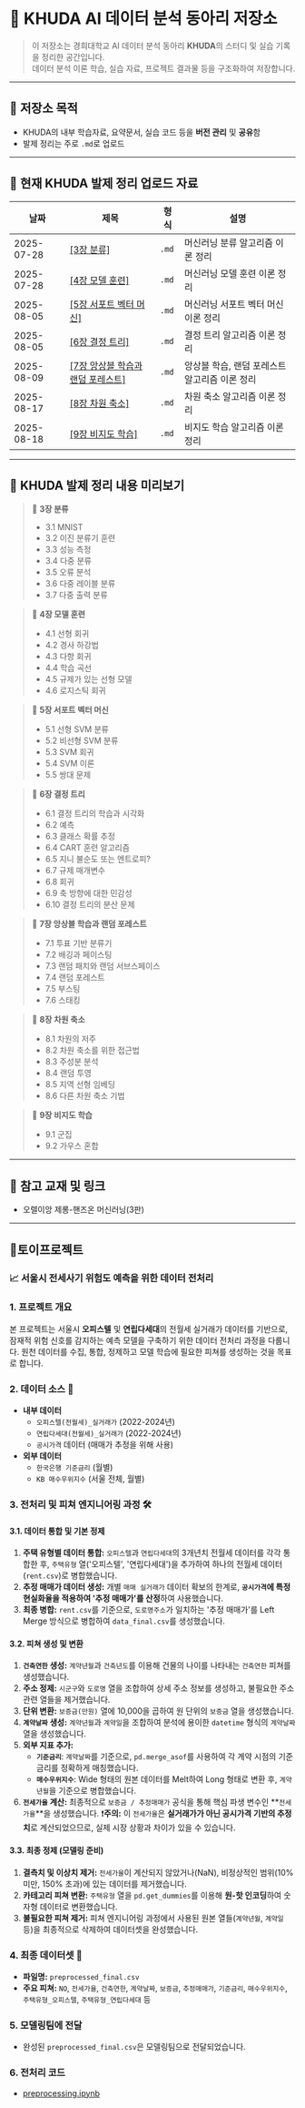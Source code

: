 # 🤖 KHUDA AI 데이터 분석 동아리 저장소

> 이 저장소는 경희대학교 AI 데이터 분석 동아리 **KHUDA**의 스터디 및 실습 기록을 정리한 공간입니다.  
> 데이터 분석 이론 학습, 실습 자료, 프로젝트 결과물 등을 구조화하여 저장합니다.

---

## 📌 저장소 목적

- KHUDA의 내부 학습자료, 요약문서, 실습 코드 등을 **버전 관리** 및 **공유**함
- 발제 정리는 주로 `.md`로 업로드

---

## 📂 현재 KHUDA 발제 정리 업로드 자료

| 날짜 | 제목 | 형식 | 설명 |
|------|------|------|------|
| 2025-07-28 | [[3장 분류]](<KHUDA 발제 정리/3장 분류/3장 분류 내용정리.md>) | `.md` | 머신러닝 분류 알고리즘 이론 정리 |
| 2025-07-28 | [[4장 모델 훈련]](<KHUDA 발제 정리/4장 모델 훈련/4장 모델 훈련 내용정리.md>)| `.md` | 머신러닝 모델 훈련 이론 정리 |
| 2025-08-05 | [[5장 서포트 벡터 머신]](<KHUDA 발제 정리/5장 서포트 벡터 머신/5장 내용정리.md>) | `.md` | 머신러닝 서포트 벡터 머신 이론 정리 |
| 2025-08-05 | [[6장 결정 트리]](<KHUDA 발제 정리/6장 결정 트리/6장 내용 정리.md>) | `.md` | 결정 트리 알고리즘 이론 정리 |
| 2025-08-09 | [[7장 앙상블 학습과 랜덤 포레스트]](<KHUDA 발제 정리/7장 앙상블 학습과 랜덤 포레스트/7장 내용 정리.md>) | `.md` | 앙상블 학습, 랜덤 포레스트 알고리즘 이론 정리 |
| 2025-08-17 | [[8장 차원 축소]](<KHUDA 발제 정리/8장 차원 축소/8장 내용정리.md>) | `.md` | 차원 축소 알고리즘 이론 정리 |
| 2025-08-18 | [[9장 비지도 학습]](<KHUDA 발제 정리/9장 비지도 학습/9장 내용정리.md>) | `.md` | 비지도 학습 알고리즘 이론 정리 |

---

## 🧾 KHUDA 발제 정리 내용 미리보기

> 📄 **3장 분류**  
> - 3.1 MNIST
> - 3.2 이진 분류기 훈련
> - 3.3 성능 측정
> - 3.4 다중 분류
> - 3.5 오류 분석
> - 3.6 다중 레이블 분류
> - 3.7 다중 출력 분류 

> 📄 **4장 모델 훈련**  
> - 4.1 선형 회귀
> - 4.2 경사 하강법
> - 4.3 다항 회귀
> - 4.4 학습 곡선
> - 4.5 규제가 있는 선형 모델
> - 4.6 로지스틱 회귀

> 📄 **5장 서포트 벡터 머신**  
> - 5.1 선형 SVM 분류
> - 5.2 비선형 SVM 분류
> - 5.3 SVM 회귀
> - 5.4 SVM 이론
> - 5.5 쌍대 문제

> 📄 **6장 결정 트리**  
> - 6.1 결정 트리의 학습과 시각화
> - 6.2 예측
> - 6.3 클래스 확률 추정
> - 6.4 CART 훈련 알고리즘
> - 6.5 지니 불순도 또는 엔트로피?
> - 6.7 규제 매개변수
> - 6.8 회귀
> - 6.9 축 방향에 대한 민감성
> - 6.10 결정 트리의 분산 문제

> 📄 **7장 앙상블 학습과 랜덤 포레스트**  
> - 7.1 투표 기반 분류기
> - 7.2 배깅과 페이스팅
> - 7.3 랜덤 패치와 랜덤 서브스페이스
> - 7.4 랜덤 포레스트
> - 7.5 부스팅
> - 7.6 스태킹

> 📄 **8장 차원 축소**  
> - 8.1 차원의 저주
> - 8.2 차원 축소를 위한 접근법
> - 8.3 주성분 분석
> - 8.4 랜덤 투영
> - 8.5 지역 선형 임베딩
> - 8.6 다른 차원 축소 기법

> 📄 **9장 비지도 학습**  
> - 9.1 군집
> - 9.2 가우스 혼합
---

## 🧠 참고 교재 및 링크

- 오렐이앙 제롱-핸즈온 머신러닝(3판)

---

## 🤖토이프로젝트

### 📈 서울시 전세사기 위험도 예측을 위한 데이터 전처리

### 1. 프로젝트 개요
본 프로젝트는 서울시 **오피스텔** 및 **연립다세대**의 전월세 실거래가 데이터를 기반으로, 잠재적 위험 신호를 감지하는 예측 모델을 구축하기 위한 데이터 전처리 과정을 다룹니다. 원천 데이터를 수집, 통합, 정제하고 모델 학습에 필요한 피쳐를 생성하는 것을 목표로 합니다.

### 2. 데이터 소스 📂
- **내부 데이터**
    - `오피스텔(전월세)_실거래가` (2022-2024년)
    - `연립다세대(전월세)_실거래가` (2022-2024년)
    - `공시가격` 데이터 (매매가 추정을 위해 사용)
- **외부 데이터**
    - `한국은행 기준금리` (월별)
    - `KB 매수우위지수` (서울 전체, 월별)

### 3. 전처리 및 피쳐 엔지니어링 과정 🛠️

#### 3.1. 데이터 통합 및 기본 정제
1.  **주택 유형별 데이터 통합:** `오피스텔`과 `연립다세대`의 3개년치 전월세 데이터를 각각 통합한 후, `주택유형` 열('오피스텔', '연립다세대')을 추가하여 하나의 전월세 데이터(`rent.csv`)로 병합했습니다.
2.  **추정 매매가 데이터 생성:** 개별 `매매 실거래가` 데이터 확보의 한계로, **`공시가격`에 특정 현실화율을 적용하여 '추정 매매가'를 산정**하여 사용했습니다.
3.  **최종 병합:** `rent.csv`를 기준으로, `도로명주소`가 일치하는 '추정 매매가'를 Left Merge 방식으로 병합하여 `data_final.csv`를 생성했습니다.

#### 3.2. 피쳐 생성 및 변환
1.  **`건축연한` 생성:** `계약년월`과 `건축년도`를 이용해 건물의 나이를 나타내는 `건축연한` 피쳐를 생성했습니다.
2.  **주소 정제:** `시군구`와 `도로명` 열을 조합하여 상세 주소 정보를 생성하고, 불필요한 주소 관련 열들을 제거했습니다.
3.  **단위 변환:** `보증금(만원)` 열에 10,000을 곱하여 원 단위의 `보증금` 열을 생성했습니다.
4.  **`계약날짜` 생성:** `계약년월`과 `계약일`을 조합하여 분석에 용이한 `datetime` 형식의 `계약날짜` 열을 생성했습니다.
5.  **외부 지표 추가:**
    - **`기준금리`**: `계약날짜`를 기준으로, `pd.merge_asof`를 사용하여 각 계약 시점의 기준금리를 정확하게 매칭했습니다.
    - **`매수우위지수`**: Wide 형태의 원본 데이터를 Melt하여 Long 형태로 변환 후, `계약년월`을 기준으로 병합했습니다.
6.  **`전세가율` 계산:** 최종적으로 `보증금 / 추정매매가` 공식을 통해 핵심 파생 변수인 **`전세가율`**을 생성했습니다. ❗**주의:** 이 `전세가율`은 **실거래가가 아닌 공시가격 기반의 추정치**로 계산되었으므로, 실제 시장 상황과 차이가 있을 수 있습니다.

#### 3.3. 최종 정제 (모델링 준비)
1.  **결측치 및 이상치 제거:** `전세가율`이 계산되지 않았거나(NaN), 비정상적인 범위(10% 미만, 150% 초과)에 있는 데이터를 제거했습니다.
2.  **카테고리 피쳐 변환:** `주택유형` 열을 `pd.get_dummies`를 이용해 **원-핫 인코딩**하여 숫자형 데이터로 변환했습니다.
3.  **불필요한 피쳐 제거:** 피쳐 엔지니어링 과정에서 사용된 원본 열들(`계약년월`, `계약일` 등)을 최종적으로 삭제하여 데이터셋을 완성했습니다.

### 4. 최종 데이터셋 🚀
- **파일명:** `preprocessed_final.csv`
- **주요 피쳐:** `NO`, `전세가율`, `건축연한`, `계약날짜`, `보증금`, `추정매매가`, `기준금리`, `매수우위지수`, `주택유형_오피스텔`, `주택유형_연립다세대` 등

### 5. 모델링팀에 전달
  
- 완성된 `preprocessed_final.csv`은 모델링팀으로 전달되었습니다.

### 6. 전처리 코드

- [preprocessing.ipynb](toy_proj/preprocessing.ipynb)